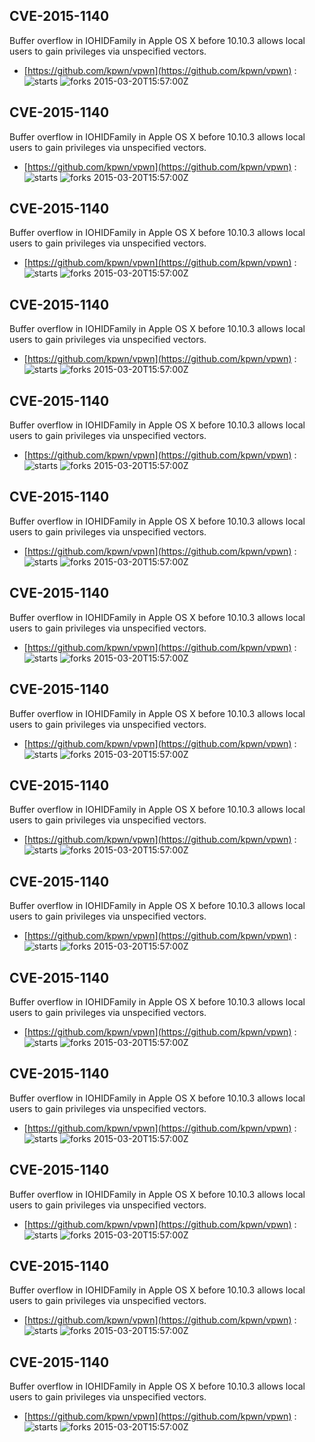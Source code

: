 ## CVE-2015-1140
 Buffer overflow in IOHIDFamily in Apple OS X before 10.10.3 allows local users to gain privileges via unspecified vectors.

- [https://github.com/kpwn/vpwn](https://github.com/kpwn/vpwn) :  
![starts](https://img.shields.io/github/stars/kpwn/vpwn.svg) 
![forks](https://img.shields.io/github/forks/kpwn/vpwn.svg) 
2015-03-20T15:57:00Z

## CVE-2015-1140
 Buffer overflow in IOHIDFamily in Apple OS X before 10.10.3 allows local users to gain privileges via unspecified vectors.

- [https://github.com/kpwn/vpwn](https://github.com/kpwn/vpwn) :  
![starts](https://img.shields.io/github/stars/kpwn/vpwn.svg) 
![forks](https://img.shields.io/github/forks/kpwn/vpwn.svg) 
2015-03-20T15:57:00Z

## CVE-2015-1140
 Buffer overflow in IOHIDFamily in Apple OS X before 10.10.3 allows local users to gain privileges via unspecified vectors.

- [https://github.com/kpwn/vpwn](https://github.com/kpwn/vpwn) :  
![starts](https://img.shields.io/github/stars/kpwn/vpwn.svg) 
![forks](https://img.shields.io/github/forks/kpwn/vpwn.svg) 
2015-03-20T15:57:00Z

## CVE-2015-1140
 Buffer overflow in IOHIDFamily in Apple OS X before 10.10.3 allows local users to gain privileges via unspecified vectors.

- [https://github.com/kpwn/vpwn](https://github.com/kpwn/vpwn) :  
![starts](https://img.shields.io/github/stars/kpwn/vpwn.svg) 
![forks](https://img.shields.io/github/forks/kpwn/vpwn.svg) 
2015-03-20T15:57:00Z

## CVE-2015-1140
 Buffer overflow in IOHIDFamily in Apple OS X before 10.10.3 allows local users to gain privileges via unspecified vectors.

- [https://github.com/kpwn/vpwn](https://github.com/kpwn/vpwn) :  
![starts](https://img.shields.io/github/stars/kpwn/vpwn.svg) 
![forks](https://img.shields.io/github/forks/kpwn/vpwn.svg) 
2015-03-20T15:57:00Z

## CVE-2015-1140
 Buffer overflow in IOHIDFamily in Apple OS X before 10.10.3 allows local users to gain privileges via unspecified vectors.

- [https://github.com/kpwn/vpwn](https://github.com/kpwn/vpwn) :  
![starts](https://img.shields.io/github/stars/kpwn/vpwn.svg) 
![forks](https://img.shields.io/github/forks/kpwn/vpwn.svg) 
2015-03-20T15:57:00Z

## CVE-2015-1140
 Buffer overflow in IOHIDFamily in Apple OS X before 10.10.3 allows local users to gain privileges via unspecified vectors.

- [https://github.com/kpwn/vpwn](https://github.com/kpwn/vpwn) :  
![starts](https://img.shields.io/github/stars/kpwn/vpwn.svg) 
![forks](https://img.shields.io/github/forks/kpwn/vpwn.svg) 
2015-03-20T15:57:00Z

## CVE-2015-1140
 Buffer overflow in IOHIDFamily in Apple OS X before 10.10.3 allows local users to gain privileges via unspecified vectors.

- [https://github.com/kpwn/vpwn](https://github.com/kpwn/vpwn) :  
![starts](https://img.shields.io/github/stars/kpwn/vpwn.svg) 
![forks](https://img.shields.io/github/forks/kpwn/vpwn.svg) 
2015-03-20T15:57:00Z

## CVE-2015-1140
 Buffer overflow in IOHIDFamily in Apple OS X before 10.10.3 allows local users to gain privileges via unspecified vectors.

- [https://github.com/kpwn/vpwn](https://github.com/kpwn/vpwn) :  
![starts](https://img.shields.io/github/stars/kpwn/vpwn.svg) 
![forks](https://img.shields.io/github/forks/kpwn/vpwn.svg) 
2015-03-20T15:57:00Z

## CVE-2015-1140
 Buffer overflow in IOHIDFamily in Apple OS X before 10.10.3 allows local users to gain privileges via unspecified vectors.

- [https://github.com/kpwn/vpwn](https://github.com/kpwn/vpwn) :  
![starts](https://img.shields.io/github/stars/kpwn/vpwn.svg) 
![forks](https://img.shields.io/github/forks/kpwn/vpwn.svg) 
2015-03-20T15:57:00Z

## CVE-2015-1140
 Buffer overflow in IOHIDFamily in Apple OS X before 10.10.3 allows local users to gain privileges via unspecified vectors.

- [https://github.com/kpwn/vpwn](https://github.com/kpwn/vpwn) :  
![starts](https://img.shields.io/github/stars/kpwn/vpwn.svg) 
![forks](https://img.shields.io/github/forks/kpwn/vpwn.svg) 
2015-03-20T15:57:00Z

## CVE-2015-1140
 Buffer overflow in IOHIDFamily in Apple OS X before 10.10.3 allows local users to gain privileges via unspecified vectors.

- [https://github.com/kpwn/vpwn](https://github.com/kpwn/vpwn) :  
![starts](https://img.shields.io/github/stars/kpwn/vpwn.svg) 
![forks](https://img.shields.io/github/forks/kpwn/vpwn.svg) 
2015-03-20T15:57:00Z

## CVE-2015-1140
 Buffer overflow in IOHIDFamily in Apple OS X before 10.10.3 allows local users to gain privileges via unspecified vectors.

- [https://github.com/kpwn/vpwn](https://github.com/kpwn/vpwn) :  
![starts](https://img.shields.io/github/stars/kpwn/vpwn.svg) 
![forks](https://img.shields.io/github/forks/kpwn/vpwn.svg) 
2015-03-20T15:57:00Z

## CVE-2015-1140
 Buffer overflow in IOHIDFamily in Apple OS X before 10.10.3 allows local users to gain privileges via unspecified vectors.

- [https://github.com/kpwn/vpwn](https://github.com/kpwn/vpwn) :  
![starts](https://img.shields.io/github/stars/kpwn/vpwn.svg) 
![forks](https://img.shields.io/github/forks/kpwn/vpwn.svg) 
2015-03-20T15:57:00Z

## CVE-2015-1140
 Buffer overflow in IOHIDFamily in Apple OS X before 10.10.3 allows local users to gain privileges via unspecified vectors.

- [https://github.com/kpwn/vpwn](https://github.com/kpwn/vpwn) :  
![starts](https://img.shields.io/github/stars/kpwn/vpwn.svg) 
![forks](https://img.shields.io/github/forks/kpwn/vpwn.svg) 
2015-03-20T15:57:00Z

